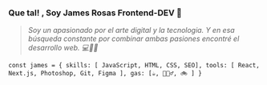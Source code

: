 ### Que tal! , Soy James Rosas Frontend-DEV 👋

> *Soy un apasionado por el arte digital y
> la tecnologia. Y en esa búsqueda constante 
> por combinar ambas pasiones encontré el
> desarrollo web. 💻🙌👾*

`const james = {
    skills: [ JavaScript, HTML, CSS, SEO],
    tools: [ React, Next.js, Photoshop, Git, Figma ],
    gas: [☕, 🏋🏽‍♂️, 🚲 ]
}`

<!--
**jamesrosas/jamesrosas** is a ✨ _special_ ✨ repository because its `README.md` (this file) appears on your GitHub profile.

Here are some ideas to get you started:

- 🔭 I’m currently working on ...
- 🌱 I’m currently learning ...
- 👯 I’m looking to collaborate on ...
- 🤔 I’m looking for help with ...
- 💬 Ask me about ...
- 📫 How to reach me: ...
- 😄 Pronouns: ...
- ⚡ Fun fact: ...
-->
